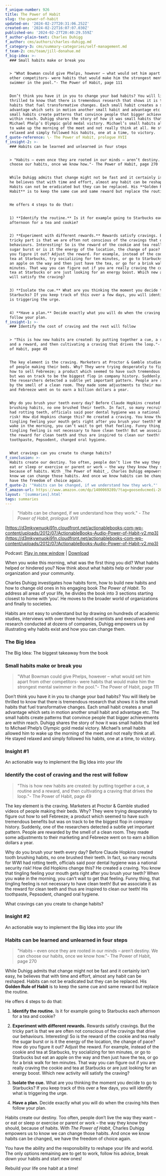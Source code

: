 ```yaml
---
f_unique-number: 926
title: The Power of Habit
slug: the-power-of-habit
updated-on: '2024-02-27T20:31:06.252Z'
created-on: '2024-02-22T16:07:07.030Z'
published-on: '2024-02-27T20:40:29.559Z'
f_author-plain-text: Charles Duhigg
f_author: cms/authors/charles-duhigg.md
f_category-3: cms/summary-categories/self-management.md
f_team-2: cms/team/jill-donahue.md
f_big-idea: >-
  ### Small habits make or break you


  > "What Bowman could give Phelps, however – what would set him apart from
  other competitors- were habits that would make him the strongest mental
  swimmer in the pool."- The Power of Habit, page 111


  Don’t think you have it in you to change your bad habits? You will likely be
  thrilled to know that there is tremendous research that shows it is the small
  habits that fuel transformative changes. Each small habit creates a small
  advantage which sets in motion another small habit and advantage etc. The
  small habits create patterns that convince people that bigger achievements are
  within reach. Duhigg shares the story of how it was small habits that led to
  Michael Phelp’s Olympic gold medal victory. Michael’s small habits allowed him
  to wake up the morning of the meet and not really think at all. He stayed
  relaxed and simply followed his habits, one at a time, to victory.
f_quote-reference: \- The Power of Habit, prologue XVII
f_insight-2: >-
  ### Habits can be learned and unlearned in four steps


  > "Habits – even once they are rooted in our minds – aren’t destiny. We can
  choose our habits, once we know how."- The Power of Habit, page 270


  While Duhigg admits that change might not be fast and it certainly isn’t easy,
  he believes that with time and effort, almost any habit can be reshaped.
  Habits can not be eradicated but they can be replaced. His **Golden Rule of
  Habit** is to keep the same cue and same reward but replace the routine.


  He offers 4 steps to do that:


  1) **Identify the routine.** Is it for example going to Starbucks each
  afternoon for a tea and cookie?


  2) **Experiment with different rewards.** Rewards satisfy cravings. But the
  tricky part is that we are often not conscious of the cravings that drive our
  behaviours. Interesting! So is the reward of the cookie and tea really the
  sugar burst or is it the energy of the location, the change of pace? How do
  you figure it out? Adjust the reward. For example, instead of the cookie and
  tea at Starbucks, try socializing for ten minutes, or go to Starbucks but eat
  an apple on the way and then just have the tea, or go for a brisk walk for ten
  minutes. That way you can figure out if you are really craving the cookie and
  tea at Starbucks or are just looking for an energy boost. Which new activity
  will satisfy the craving?


  3) **Isolate the cue.** What are you thinking the moment you decide to go to
  Starbucks? If you keep track of this over a few days, you will identify what
  is triggering the urge.


  4) **Have a plan.** Decide exactly what you will do when the craving hits then
  follow your plan.
f_insight-1: >-
  ### Identify the cost of craving and the rest will follow


  > "This is how new habits are created: by putting together a cue, a routine
  and a reward, and then cultivating a craving that drives the loop."- The Power
  of Habit, page 49


  The key element is the craving. Marketers at Proctor & Gamble studied videos
  of people making their beds. Why? They were trying desperately to figure out
  how to sell Febreeze; a product which seemed to have such tremendous benefits
  but was on track to be the biggest flop in company history. Suddenly, one of
  the researchers detected a subtle yet important pattern. People are rewarded
  by the smell of a clean room. They made some adjustments to their marketing
  and Febreeze went on to earn a billion dollars a year.


  Why do you brush your teeth every day? Before Claude Hopkins created tooth
  brushing habits, no one brushed their teeth. In fact, so many recruits for WWI
  had rotting teeth, officials said poor dental hygiene was a national security
  risk! How did Hopkins change this? He created a craving. You know that
  tingling feeling your mouth gets right after you brush your teeth? When you
  wake in the morning, you can’t wait to get that feeling. Funny thing, that
  tingling feeling is not necessary to have clean teeth! But we associate it as
  the reward for clean teeth and thus are inspired to clean our teeth! His
  toothpaste, Pepsodent, changed oral hygiene.


  What cravings can you create to change habits?
f_conclusion: >-
  Habits create our destiny. Too often, people don’t live the way they want – or
  eat or sleep or exercise or parent or work – the way they know they should,
  because of habits. With _The Power of Habit_, Charles Duhigg empowers us to
  know we can change those habits. And once we know habits can be changed, we
  have the freedom of choice again.
f_quote-2: '"Habits can be changed, if we understand how they work."'
f_amazon-url: https://www.amazon.com/dp/1400069289/?tag=gooseducmedi-20
layout: '[summaries].html'
tags: summaries
---
```


> "Habits can be changed, if we understand how they work." _\- The Power of Habit, prologue XVII_

[https://d3mkywnuoki91n.cloudfront.net/actionablebooks-com-wp-content/uploads/2012/07/ActionableBooks-Audio-Power-of-Habit-v2.mp3](https://d3mkywnuoki91n.cloudfront.net/actionablebooks-com-wp-content/uploads/2012/07/ActionableBooks-Audio-Power-of-Habit-v2.mp3)

Podcast: [Play in new window](https://d3mkywnuoki91n.cloudfront.net/actionablebooks-com-wp-content/uploads/2012/07/ActionableBooks-Audio-Power-of-Habit-v2.mp3) | [Download](https://d3mkywnuoki91n.cloudfront.net/actionablebooks-com-wp-content/uploads/2012/07/ActionableBooks-Audio-Power-of-Habit-v2.mp3)

When you woke this morning, what was the first thing you did? What habits helped or hindered you? Now think about what habits help or hinder your organization and your community.

Charles Duhigg investigates how habits form, how to build new habits and how to change old ones in his engaging book _The Power of Habit_. To address all areas of your life, he divides the book into 3 sections starting closest to home with ‘you’. He moves to the broader world of organizations and finally to societies.

Habits are not easy to understand but by drawing on hundreds of academic studies, interviews with over three hundred scientists and executives and research conducted at dozens of companies, Duhigg empowers us by illustrating why habits exist and how you can change them.

### The Big Idea

The Big Idea: The biggest takeaway from the book

### Small habits make or break you

> "What Bowman could give Phelps, however – what would set him apart from other competitors- were habits that would make him the strongest mental swimmer in the pool."- The Power of Habit, page 111

Don’t think you have it in you to change your bad habits? You will likely be thrilled to know that there is tremendous research that shows it is the small habits that fuel transformative changes. Each small habit creates a small advantage which sets in motion another small habit and advantage etc. The small habits create patterns that convince people that bigger achievements are within reach. Duhigg shares the story of how it was small habits that led to Michael Phelp’s Olympic gold medal victory. Michael’s small habits allowed him to wake up the morning of the meet and not really think at all. He stayed relaxed and simply followed his habits, one at a time, to victory.

### Insight #1

An actionable way to implement the Big Idea into your life

### Identify the cost of craving and the rest will follow

> "This is how new habits are created: by putting together a cue, a routine and a reward, and then cultivating a craving that drives the loop."- The Power of Habit, page 49

The key element is the craving. Marketers at Proctor & Gamble studied videos of people making their beds. Why? They were trying desperately to figure out how to sell Febreeze; a product which seemed to have such tremendous benefits but was on track to be the biggest flop in company history. Suddenly, one of the researchers detected a subtle yet important pattern. People are rewarded by the smell of a clean room. They made some adjustments to their marketing and Febreeze went on to earn a billion dollars a year.

Why do you brush your teeth every day? Before Claude Hopkins created tooth brushing habits, no one brushed their teeth. In fact, so many recruits for WWI had rotting teeth, officials said poor dental hygiene was a national security risk! How did Hopkins change this? He created a craving. You know that tingling feeling your mouth gets right after you brush your teeth? When you wake in the morning, you can’t wait to get that feeling. Funny thing, that tingling feeling is not necessary to have clean teeth! But we associate it as the reward for clean teeth and thus are inspired to clean our teeth! His toothpaste, Pepsodent, changed oral hygiene.

What cravings can you create to change habits?

### Insight #2

An actionable way to implement the Big Idea into your life

### Habits can be learned and unlearned in four steps

> "Habits – even once they are rooted in our minds – aren’t destiny. We can choose our habits, once we know how."- The Power of Habit, page 270

While Duhigg admits that change might not be fast and it certainly isn’t easy, he believes that with time and effort, almost any habit can be reshaped. Habits can not be eradicated but they can be replaced. His **Golden Rule of Habit** is to keep the same cue and same reward but replace the routine.

He offers 4 steps to do that:

1) **Identify the routine.** Is it for example going to Starbucks each afternoon for a tea and cookie?

2) **Experiment with different rewards.** Rewards satisfy cravings. But the tricky part is that we are often not conscious of the cravings that drive our behaviours. Interesting! So is the reward of the cookie and tea really the sugar burst or is it the energy of the location, the change of pace? How do you figure it out? Adjust the reward. For example, instead of the cookie and tea at Starbucks, try socializing for ten minutes, or go to Starbucks but eat an apple on the way and then just have the tea, or go for a brisk walk for ten minutes. That way you can figure out if you are really craving the cookie and tea at Starbucks or are just looking for an energy boost. Which new activity will satisfy the craving?

3) **Isolate the cue.** What are you thinking the moment you decide to go to Starbucks? If you keep track of this over a few days, you will identify what is triggering the urge.

4) **Have a plan.** Decide exactly what you will do when the craving hits then follow your plan.

Habits create our destiny. Too often, people don’t live the way they want – or eat or sleep or exercise or parent or work – the way they know they should, because of habits. With _The Power of Habit_, Charles Duhigg empowers us to know we can change those habits. And once we know habits can be changed, we have the freedom of choice again.

You have the ability and the responsibility to reshape your life and world. The only options remaining are to get to work, follow his advice, break down your habits and start new ones!

Rebuild your life one habit at a time!
